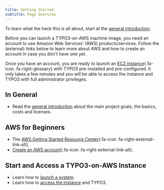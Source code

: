 ```yaml
---
title: Getting Started
subtitle: Page Overview
---
```


To learn what the heck this is all about, start at the [general introduction](introduction.md).

Before you can launch a TYPO3-on-AWS machine image, you need an account to use Amazon Web Services' (AWS) products/services. Follow the (external) links below to learn more about AWS and how to create an account in case you don't have one yet.

Once you have an account, you are ready to launch an [EC2 instance](../miscellaneous/glossary.md#ec2instance){.fa-icon .fa-right-glossary} with TYPO3 pre-installed and pre-configured. It only takes a few minutes and you will be able to access the instance and TYPO3 with full administrator privileges.

## In General

* Read the [general introduction](introduction.md) about the main project goals, the basics, costs and licenses.

## AWS for Beginners

* The [AWS Getting Started Resource Center](https://aws.amazon.com/getting-started/){.fa-icon .fa-right-external-link-alt}.
* [Create an AWS account](https://portal.aws.amazon.com/billing/signup){.fa-icon .fa-right-external-link-alt}.

## Start and Access a TYPO3-on-AWS Instance

* Learn how to [launch a system](launch.md).
* Learn how to [access the instance](access.md) and TYPO3.
